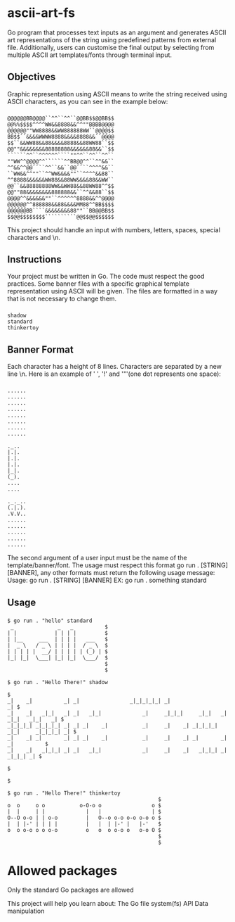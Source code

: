 # ascii-art-fs
Go program that processes text inputs as an argument and generates ASCII art representations of the string using predefined patterns from external file. Additionally, users can customise the final output by selecting from multiple ASCII art templates/fonts through terminal input.

## Objectives
Graphic representation using ASCII means to write the string received using ASCII characters, as you can see in the example below:
###
    @@@@@@BB@@@@``^^``^^``@@BB$$@@BB$$
    @@%%$$$$^^^^WW&&8888&&^^""BBBB@@@@
    @@@@@@""WW8888&&WW888888WW``@@@@$$
    BB$$``&&&&WWWW8888&&&&8888&&``@@@@
    $$``&&WW88&&88&&&&8888&&88WW88``$$
    @@""&&&&&&&&88888888&&&&&&88&&``$$
    ``````^^``^^^^^^````""^^``^^``^^``
    ""WW^^@@@@^^``````^^BB@@^^``^^&&``
    ^^&&^^@@````^^``&&``@@````^^^^&&``
    ``WW&&^^""``^^WW&&&&""``^^^^&&88``
    ^^8888&&&&&&WW88&&88WW&&&&88&&WW``
    @@``&&88888888WW&&WW88&&88WW88^^$$
    @@""88&&&&&&&&888888&&``^^&&88``$$
    @@@@^^&&&&&&""``^^^^^^8888&&^^@@@@
    @@@@@@^^888888&&88&&&&MM88^^BB$$$$
    @@@@@@BB````&&&&&&&&88""``BB@@BB$$
    $$@@$$$$$$$$``````````@@$$@@$$$$$$

This project should handle an input with numbers, letters, spaces, special characters and \n. 

## Instructions
Your project must be written in Go.
The code must respect the good practices.
Some banner files with a specific graphical template representation using ASCII will be given. The files are formatted in a way that is not necessary to change them.
### 
    shadow
    standard
    thinkertoy

## Banner Format
Each character has a height of 8 lines.
Characters are separated by a new line \n.
Here is an example of ' ', '!' and '"'(one dot represents one space):
###
    ......
    ......
    ......
    ......
    ......
    ......
    ......
    ......

    ._..
    |.|.
    |.|.
    |.|.
    |_|.
    (_).
    ....
    ....

    ._._..
    (.|.).
    .V.V..
    ......
    ......
    ......
    ......
    ......


The second argument of a user input must be the name of the template/banner/font. 
The usage must respect this format go run . [STRING] [BANNER], any other formats must return the following usage message:
    Usage: go run . [STRING] [BANNER]
    EX: go run . something standard


## Usage
###
    $ go run . "hello" standard
     _              _   _          $
    | |            | | | |         $
    | |__     ___  | | | |   ___   $
    |  _ \   / _ \ | | | |  / _ \  $
    | | | | |  __/ | | | | | (_) | $
    |_| |_|  \___| |_| |_|  \___/  $
                                   $
                                   $

    $ go run . "Hello There!" shadow
                                                                                             $
    _|    _|          _| _|                _|_|_|_|_| _|                                  _| $
    _|    _|   _|_|   _| _|   _|_|             _|     _|_|_|     _|_|   _|  _|_|   _|_|   _| $
    _|_|_|_| _|_|_|_| _| _| _|    _|           _|     _|    _| _|_|_|_| _|_|     _|_|_|_| _| $
    _|    _| _|       _| _| _|    _|           _|     _|    _| _|       _|       _|          $
    _|    _|   _|_|_| _| _|   _|_|             _|     _|    _|   _|_|_| _|         _|_|_| _| $
                                                                                             $
                                                                                             $

    $ go run . "Hello There!" thinkertoy
                                                    $
    o  o     o o           o-O-o o                o $
    |  |     | |             |   |                | $
    O--O o-o | | o-o         |   O--o o-o o-o o-o o $
    |  | |-' | | | |         |   |  | |-' |   |-'   $
    o  o o-o o o o-o         o   o  o o-o o   o-o O $
                                                    $
                                                    $

# Allowed packages
Only the standard Go packages are allowed

This project will help you learn about:
The Go file system(fs) API
Data manipulation